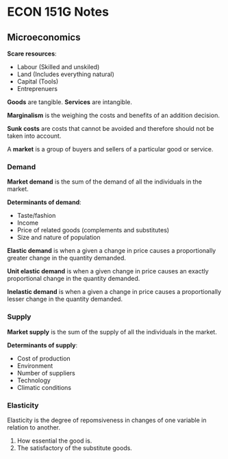 # ECON 151G Notes

## Microeconomics

**Scare resources**:
- Labour (Skilled and unskiled)
- Land (Includes everything natural)
- Capital (Tools)
- Entreprenuers

**Goods** are tangible.
**Services** are intangible.

**Marginalism** is the weighing the costs and benefits of an addition decision.

**Sunk costs** are costs that cannot be avoided and therefore should not be taken into account.

A **market** is a group of buyers and sellers of a particular good or service.

### Demand
**Market demand** is the sum of the demand of all the individuals in the market.

**Determinants of demand**:
- Taste/fashion
- Income
- Price of related goods (complements and substitutes)
- Size and nature of population

**Elastic demand** is when a given a change in price causes a proportionally greater change in the quantity demanded.

**Unit elastic demand** is when a given change in price causes an exactly proportional change in the quantity demanded.

**Inelastic demand** is when a given a change in price causes a proportionally lesser change in the quantity demanded.

### Supply
**Market supply** is the sum of the supply of all the individuals in the market.

**Determinants of supply**:
- Cost of production
- Environment
- Number of suppliers
- Technology
- Climatic conditions


### Elasticity
Elasticity is the degree of repomsiveness in changes of one variable in relation to another.
1. How essential the good is.
2. The satisfactory of the substitute goods.
